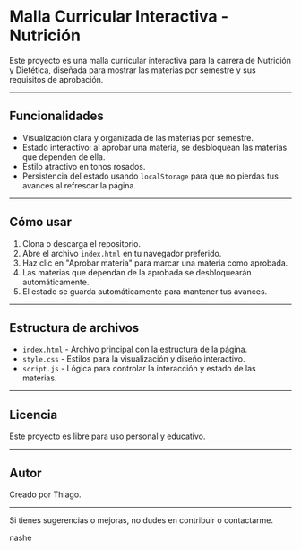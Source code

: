 # Malla Curricular Interactiva - Nutrición

Este proyecto es una malla curricular interactiva para la carrera de Nutrición y Dietética, diseñada para mostrar las materias por semestre y sus requisitos de aprobación.

---

## Funcionalidades

- Visualización clara y organizada de las materias por semestre.
- Estado interactivo: al aprobar una materia, se desbloquean las materias que dependen de ella.
- Estilo atractivo en tonos rosados.
- Persistencia del estado usando `localStorage` para que no pierdas tus avances al refrescar la página.

---

## Cómo usar

1. Clona o descarga el repositorio.
2. Abre el archivo `index.html` en tu navegador preferido.
3. Haz clic en "Aprobar materia" para marcar una materia como aprobada.
4. Las materias que dependan de la aprobada se desbloquearán automáticamente.
5. El estado se guarda automáticamente para mantener tus avances.

---

## Estructura de archivos

- `index.html` - Archivo principal con la estructura de la página.
- `style.css` - Estilos para la visualización y diseño interactivo.
- `script.js` - Lógica para controlar la interacción y estado de las materias.

---

## Licencia

Este proyecto es libre para uso personal y educativo.

---

## Autor

Creado por Thiago.

---

Si tienes sugerencias o mejoras, no dudes en contribuir o contactarme.

nashe
